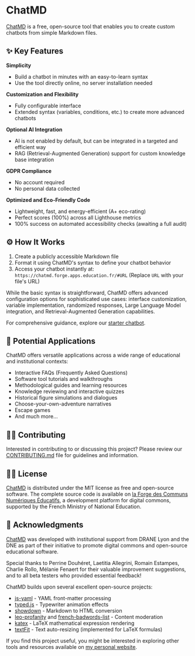 # ChatMD

[ChatMD](https://chatmd.forge.apps.education.fr/) is a free, open-source tool that enables you to create custom chatbots from simple Markdown files.

## ✨ Key Features

**Simplicity**
- Build a chatbot in minutes with an easy-to-learn syntax
- Use the tool directly online, no server installation needed

**Customization and Flexibility**
- Fully configurable interface
- Extended syntax (variables, conditions, etc.) to create more advanced chatbots

**Optional AI Integration**
- AI is not enabled by default, but can be integrated in a targeted and efficient way
- RAG (Retrieval-Augmented Generation) support for custom knowledge base integration

**GDPR Compliance**
- No account required
- No personal data collected

**Optimized and Eco-Friendly Code**
- Lightweight, fast, and energy-efficient (A+ eco-rating)
- Perfect scores (100%) across all Lighthouse metrics
- 100% success on automated accessibility checks (awaiting a full audit)

## ⚙️ How It Works

1. Create a publicly accessible Markdown file
2. Format it using ChatMD's syntax to define your chatbot behavior
3. Access your chatbot instantly at: `https://chatmd.forge.apps.education.fr/#URL` (Replace `URL` with your file's URL)

While the basic syntax is straightforward, ChatMD offers advanced configuration options for sophisticated use cases: interface customization, variable implementation, randomized responses, Large Language Model integration, and Retrieval-Augmented Generation capabilities.

For comprehensive guidance, explore our [starter chatbot](https://chatmd.forge.apps.education.fr/).

## 🎯 Potential Applications

ChatMD offers versatile applications across a wide range of educational and institutional contexts:

- Interactive FAQs (Frequently Asked Questions)
- Software tool tutorials and walkthroughs
- Methodological guides and learning resources
- Knowledge reviewing and interactive quizzes
- Historical figure simulations and dialogues
- Choose-your-own-adventure narratives
- Escape games
- And much more...

## 🙋‍♀️ Contributing

Interested in contributing to or discussing this project? Please review our [CONTRIBUTING.md](https://forge.apps.education.fr/chatMD/chatMD.forge.apps.education.fr/-/blob/main/CONTRIBUTING.md?ref_type=heads) file for guidelines and information.

## 👩‍⚖️ License

[ChatMD](https://chatmd.forge.apps.education.fr/) is distributed under the MIT license as free and open-source software. The complete source code is available on [la Forge des Communs Numériques Éducatifs](https://forge.apps.education.fr/chatMD/chatMD.forge.apps.education.fr), a development platform for digital commons, supported by the French Ministry of National Education.

## 🙏 Acknowledgments

[ChatMD](https://chatmd.forge.apps.education.fr/) was developed with institutional support from DRANE Lyon and the DNE as part of their initiative to promote digital commons and open-source educational software.

Special thanks to Perrine Douhéret, Laetitia Allegrini, Romain Estampes, Charlie Rollo, Mélanie Fenaert for their valuable improvement suggestions, and to all beta testers who provided essential feedback!

ChatMD builds upon several excellent open-source projects:

- [js-yaml](https://github.com/nodeca/js-yaml) - YAML front-matter processing
- [typed.js](https://github.com/mattboldt/typed.js) - Typewriter animation effects
- [showdown](https://github.com/showdownjs/showdown) - Markdown to HTML conversion
- [leo-profanity](https://github.com/jojoee/leo-profanity) and [french-badwords-list](https://github.com/darwiin/french-badwords-list/) - Content moderation
- [katex](https://katex.org/) - LaTeX mathematical expression rendering
- [textFit](https://github.com/STRML/textFit) - Text auto-resizing (implemented for LaTeX formulas)

If you find this project useful, you might be interested in exploring other tools and resources available on [my personal website](https://eyssette.forge.apps.education.fr/).